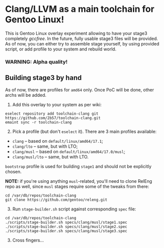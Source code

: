 # Clang/LLVM as a main toolchain for Gentoo Linux!

This is Gentoo Linux overlay experiment allowing to have your stage3 completely _gccfree_. In the future, fully usable stage3 files will be provided. As of now, you can either try to assemble stage yourself, by using provided script, or add profile to your system and rebuild world.

### WARNING: Alpha quality!

## Building stage3 by hand

As of now, there are profiles for `amd64` only. Once PoC will be done, other archs will be added.

1. Add this overlay to your system as per wiki:

```
eselect repository add toolchain-clang git https://github.com/2b57/toolchain-clang.git
emaint sync -r toolchain-clang
```

2. Pick a profile (but don't `eselect` it). There are 3 main profiles available:

- `clang` – based on `default/linux/amd64/17.1`;
- `clang/lto` – same, but with LTO;
- `clang/musl` – based on `default/linux/amd64/17.0/musl`;
- `clang/musl/lto` – same, but with LTO. 

`bootstrap` profile is used for building `stage1` and should not be explicitly chosen.

**NOTE:** if you're using anything `musl`-related, you'll need to clone RelEng repo as well, since `musl` stages require some of the tweaks from there:
```
cd /var/db/repos/toolchain-clang
git clone https://github.com/gentoo/releng.git
```

3. Run `stage-builder.sh` script against corresponding `spec` file:

```
cd /var/db/repos/toolchain-clang
./scripts/stage-builder.sh specs/clang/musl/stage1.spec
./scripts/stage-builder.sh specs/clang/musl/stage2.spec
./scripts/stage-builder.sh specs/clang/musl/stage3.spec
```

3. Cross fingers...
